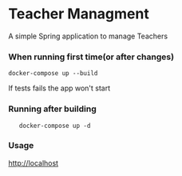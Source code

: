 # Teacher Managment

A simple Spring application to manage Teachers

### When running first time(or after changes)
```shell
docker-compose up --build
```
If tests fails the app won't start

### Running after building
```shell
   docker-compose up -d
```

### Usage
[http://localhost](http://localhost)
